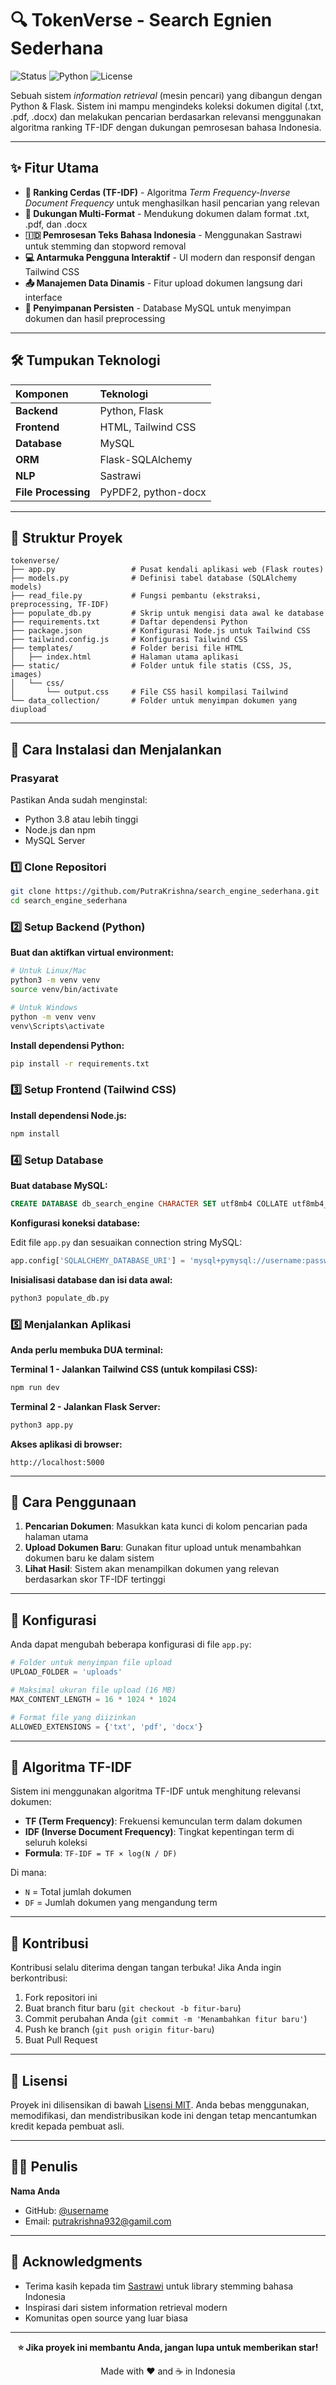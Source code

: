 # 🔍 TokenVerse - Search Egnien Sederhana

![Status](https://img.shields.io/badge/status-active-success.svg)
![Python](https://img.shields.io/badge/python-3.8+-blue.svg)
![License](https://img.shields.io/badge/license-MIT-blue.svg)

Sebuah sistem *information retrieval* (mesin pencari) yang dibangun dengan Python & Flask. Sistem ini mampu mengindeks koleksi dokumen digital (.txt, .pdf, .docx) dan melakukan pencarian berdasarkan relevansi menggunakan algoritma ranking TF-IDF dengan dukungan pemrosesan bahasa Indonesia.

---

## ✨ Fitur Utama

- **🎯 Ranking Cerdas (TF-IDF)** - Algoritma *Term Frequency-Inverse Document Frequency* untuk menghasilkan hasil pencarian yang relevan
- **📁 Dukungan Multi-Format** - Mendukung dokumen dalam format .txt, .pdf, dan .docx
- **🇮🇩 Pemrosesan Teks Bahasa Indonesia** - Menggunakan Sastrawi untuk stemming dan stopword removal
- **💻 Antarmuka Pengguna Interaktif** - UI modern dan responsif dengan Tailwind CSS
- **📤 Manajemen Data Dinamis** - Fitur upload dokumen langsung dari interface
- **💾 Penyimpanan Persisten** - Database MySQL untuk menyimpan dokumen dan hasil preprocessing

---

## 🛠️ Tumpukan Teknologi

| Komponen | Teknologi |
|:---------|:----------|
| **Backend** | Python, Flask |
| **Frontend** | HTML, Tailwind CSS |
| **Database** | MySQL |
| **ORM** | Flask-SQLAlchemy |
| **NLP** | Sastrawi |
| **File Processing** | PyPDF2, python-docx |

---

## 📂 Struktur Proyek

```
tokenverse/
├── app.py                 # Pusat kendali aplikasi web (Flask routes)
├── models.py              # Definisi tabel database (SQLAlchemy models)
├── read_file.py           # Fungsi pembantu (ekstraksi, preprocessing, TF-IDF)
├── populate_db.py         # Skrip untuk mengisi data awal ke database
├── requirements.txt       # Daftar dependensi Python
├── package.json           # Konfigurasi Node.js untuk Tailwind CSS
├── tailwind.config.js     # Konfigurasi Tailwind CSS
├── templates/             # Folder berisi file HTML
│   ├── index.html         # Halaman utama aplikasi
├── static/                # Folder untuk file statis (CSS, JS, images)
│   └── css/
│       └── output.css     # File CSS hasil kompilasi Tailwind
└── data_collection/       # Folder untuk menyimpan dokumen yang diupload
```

---

## 🚀 Cara Instalasi dan Menjalankan

### Prasyarat

Pastikan Anda sudah menginstal:
- Python 3.8 atau lebih tinggi
- Node.js dan npm
- MySQL Server

### 1️⃣ Clone Repositori

```bash
git clone https://github.com/PutraKrishna/search_engine_sederhana.git
cd search_engine_sederhana
```

### 2️⃣ Setup Backend (Python)

**Buat dan aktifkan virtual environment:**

```bash
# Untuk Linux/Mac
python3 -m venv venv
source venv/bin/activate

# Untuk Windows
python -m venv venv
venv\Scripts\activate
```

**Install dependensi Python:**

```bash
pip install -r requirements.txt
```

### 3️⃣ Setup Frontend (Tailwind CSS)

**Install dependensi Node.js:**

```bash
npm install
```

### 4️⃣ Setup Database

**Buat database MySQL:**

```sql
CREATE DATABASE db_search_engine CHARACTER SET utf8mb4 COLLATE utf8mb4_unicode_ci;
```

**Konfigurasi koneksi database:**

Edit file `app.py` dan sesuaikan connection string MySQL:

```python
app.config['SQLALCHEMY_DATABASE_URI'] = 'mysql+pymysql://username:password@localhost/tokenverse_db'
```

**Inisialisasi database dan isi data awal:**

```bash
python3 populate_db.py
```

### 5️⃣ Menjalankan Aplikasi

**Anda perlu membuka DUA terminal:**

**Terminal 1 - Jalankan Tailwind CSS (untuk kompilasi CSS):**

```bash
npm run dev
```

**Terminal 2 - Jalankan Flask Server:**

```bash
python3 app.py
```

**Akses aplikasi di browser:**

```
http://localhost:5000
```

---

## 📖 Cara Penggunaan

1. **Pencarian Dokumen**: Masukkan kata kunci di kolom pencarian pada halaman utama
2. **Upload Dokumen Baru**: Gunakan fitur upload untuk menambahkan dokumen baru ke dalam sistem
3. **Lihat Hasil**: Sistem akan menampilkan dokumen yang relevan berdasarkan skor TF-IDF tertinggi

---

## 🔧 Konfigurasi

Anda dapat mengubah beberapa konfigurasi di file `app.py`:

```python
# Folder untuk menyimpan file upload
UPLOAD_FOLDER = 'uploads'

# Maksimal ukuran file upload (16 MB)
MAX_CONTENT_LENGTH = 16 * 1024 * 1024

# Format file yang diizinkan
ALLOWED_EXTENSIONS = {'txt', 'pdf', 'docx'}
```

---

## 🧪 Algoritma TF-IDF

Sistem ini menggunakan algoritma TF-IDF untuk menghitung relevansi dokumen:

- **TF (Term Frequency)**: Frekuensi kemunculan term dalam dokumen
- **IDF (Inverse Document Frequency)**: Tingkat kepentingan term di seluruh koleksi
- **Formula**: `TF-IDF = TF × log(N / DF)`

Di mana:
- `N` = Total jumlah dokumen
- `DF` = Jumlah dokumen yang mengandung term

---

## 🤝 Kontribusi

Kontribusi selalu diterima dengan tangan terbuka! Jika Anda ingin berkontribusi:

1. Fork repositori ini
2. Buat branch fitur baru (`git checkout -b fitur-baru`)
3. Commit perubahan Anda (`git commit -m 'Menambahkan fitur baru'`)
4. Push ke branch (`git push origin fitur-baru`)
5. Buat Pull Request

---

## 📝 Lisensi

Proyek ini dilisensikan di bawah [Lisensi MIT](LICENSE). Anda bebas menggunakan, memodifikasi, dan mendistribusikan kode ini dengan tetap mencantumkan kredit kepada pembuat asli.

---

## 👨‍💻 Penulis

**Nama Anda**
- GitHub: [@username](https://github.com/PutraKrishna)
- Email: putrakrishna932@gamil.com

---

## 🙏 Acknowledgments

- Terima kasih kepada tim [Sastrawi](https://github.com/sastrawi/sastrawi) untuk library stemming bahasa Indonesia
- Inspirasi dari sistem information retrieval modern
- Komunitas open source yang luar biasa

---

<div align="center">
  
**⭐ Jika proyek ini membantu Anda, jangan lupa untuk memberikan star!**

Made with ❤️ and ☕ in Indonesia

</div>

